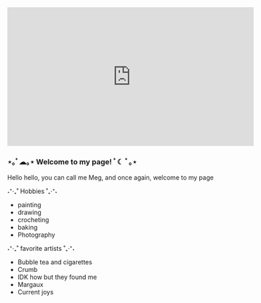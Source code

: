    <iframe width="560" height="315" src="https://www.youtube.com/embed/sN7HR_7c8Sk" title="YouTube video player" frameborder="0" allow="accelerometer; autoplay; clipboard-write; encrypted-media; gyroscope; picture-in-picture; web-share" allowfullscreen></iframe>




### ⋆｡ﾟ☁︎｡⋆ Welcome to my page! ﾟ☾ ﾟ｡⋆

Hello hello, you can call me Meg, and once again, welcome to my page 
 

 ˖⁺‧₊˚ Hobbies ˚₊‧⁺˖

- painting
- drawing
- crocheting
- baking
- Photography


˖⁺‧₊˚ favorite artists ˚₊‧⁺˖

- Bubble tea and cigarettes
- Crumb
- IDK how but they found me
- Margaux
- Current joys











